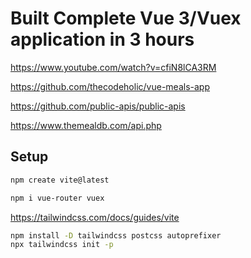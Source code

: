 # Built Complete Vue 3/Vuex application in 3 hours

https://www.youtube.com/watch?v=cfiN8lCA3RM

https://github.com/thecodeholic/vue-meals-app

https://github.com/public-apis/public-apis

https://www.themealdb.com/api.php



## Setup
```sh
npm create vite@latest

npm i vue-router vuex
```
https://tailwindcss.com/docs/guides/vite

```sh
npm install -D tailwindcss postcss autoprefixer
npx tailwindcss init -p

```
